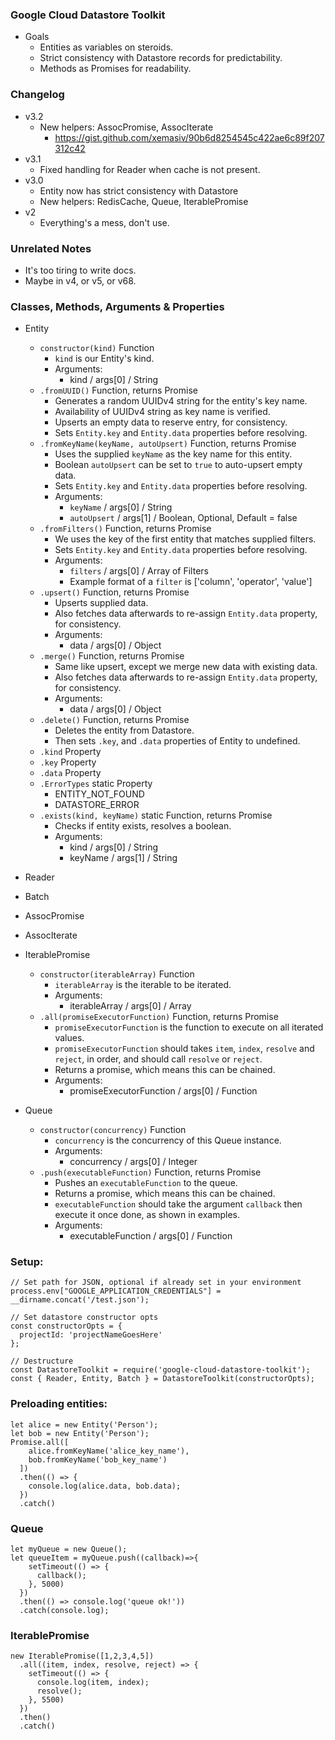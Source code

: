 ### Google Cloud Datastore Toolkit

* Goals
  * Entities as variables on steroids.
  * Strict consistency with Datastore records for predictability.
  * Methods as Promises for readability.

### Changelog

* v3.2
  * New helpers: AssocPromise, AssocIterate
    * https://gist.github.com/xemasiv/90b6d8254545c422ae6c89f207312c42
* v3.1
  * Fixed handling for Reader when cache is not present.
* v3.0
  * Entity now has strict consistency with Datastore
  * New helpers: RedisCache, Queue, IterablePromise
* v2
  * Everything's a mess, don't use.

### Unrelated Notes

* It's too tiring to write docs.
* Maybe in v4, or v5, or v68.

### Classes, Methods, Arguments & Properties

* Entity
  * `constructor(kind)` Function
    * `kind` is our Entity's kind.
    * Arguments:
      * kind / args[0] / String
  * `.fromUUID()` Function, returns Promise
    * Generates a random UUIDv4 string for the entity's key name.
    * Availability of UUIDv4 string as key name is verified.
    * Upserts an empty data to reserve entry, for consistency.
    * Sets `Entity.key` and `Entity.data` properties before resolving.
  * `.fromKeyName(keyName, autoUpsert)` Function, returns Promise
    * Uses the supplied `keyName` as the key name for this entity.
    * Boolean `autoUpsert` can be set to `true` to auto-upsert empty data.
    * Sets `Entity.key` and `Entity.data` properties before resolving.
    * Arguments:
      * `keyName` / args[0] / String
      * `autoUpsert` / args[1] / Boolean, Optional, Default = false
  * `.fromFilters()` Function, returns Promise
    * We uses the key of the first entity that matches supplied filters.
    * Sets `Entity.key` and `Entity.data` properties before resolving.
    * Arguments:
      * `filters` / args[0] / Array of Filters
      * Example format of a `filter` is ['column', 'operator', 'value']
  * `.upsert()` Function, returns Promise
    * Upserts supplied data.
    * Also fetches data afterwards to re-assign `Entity.data` property, for consistency.
    * Arguments:
      * data / args[0] / Object
  * `.merge()` Function, returns Promise
    * Same like upsert, except we merge new data with existing data.
    * Also fetches data afterwards to re-assign `Entity.data` property, for consistency.
    * Arguments:
      * data / args[0] / Object
  * `.delete()` Function, returns Promise
    * Deletes the entity from Datastore.
    * Then sets `.key`, and `.data` properties of Entity to undefined.
  * `.kind` Property
  * `.key` Property
  * `.data` Property
  * `.ErrorTypes` static Property
    * ENTITY_NOT_FOUND
    * DATASTORE_ERROR
  * `.exists(kind, keyName)` static Function, returns Promise
    * Checks if entity exists, resolves a boolean.
    * Arguments:
      * kind / args[0] / String
      * keyName / args[1] / String

* Reader
* Batch

* AssocPromise
* AssocIterate

* IterablePromise
  * `constructor(iterableArray)` Function
    * `iterableArray` is the iterable to be iterated.
    * Arguments:
      * iterableArray / args[0] / Array
  * `.all(promiseExecutorFunction)` Function, returns Promise
    * `promiseExecutorFunction` is the function to execute on all iterated values.
    * `promiseExecutorFunction` should takes `item`, `index`, `resolve` and `reject`, in order, and should call `resolve` or `reject`.
    * Returns a promise, which means this can be chained.
    * Arguments:
      * promiseExecutorFunction / args[0] / Function
* Queue
  * `constructor(concurrency)` Function
    * `concurrency` is the concurrency of this Queue instance.
    * Arguments:
      * concurrency / args[0] / Integer
  * `.push(executableFunction)` Function, returns Promise
    * Pushes an `executableFunction` to the queue.
    * Returns a promise, which means this can be chained.
    * `executableFunction` should take the argument `callback` then execute it once done, as shown in examples.
    * Arguments:
      * executableFunction / args[0] / Function

### Setup:

```
// Set path for JSON, optional if already set in your environment
process.env["GOOGLE_APPLICATION_CREDENTIALS"] = __dirname.concat('/test.json');

// Set datastore constructor opts
const constructorOpts = {
  projectId: 'projectNameGoesHere'
};

// Destructure
const DatastoreToolkit = require('google-cloud-datastore-toolkit');
const { Reader, Entity, Batch } = DatastoreToolkit(constructorOpts);
```

### Preloading entities:

```
let alice = new Entity('Person');
let bob = new Entity('Person');
Promise.all([
    alice.fromKeyName('alice_key_name'),
    bob.fromKeyName('bob_key_name')
  ])
  .then(() => {
    console.log(alice.data, bob.data);
  })
  .catch()
```

### Queue

```
let myQueue = new Queue();
let queueItem = myQueue.push((callback)=>{
    setTimeout(() => {
      callback();
    }, 5000)
  })
  .then(() => console.log('queue ok!'))
  .catch(console.log);
```

### IterablePromise

```
new IterablePromise([1,2,3,4,5])
  .all((item, index, resolve, reject) => {
    setTimeout(() => {
      console.log(item, index);
      resolve();
    }, 5500)
  })
  .then()
  .catch()
```
